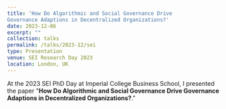 ```yaml
---
title: 'How Do Algorithmic and Social Governance Drive 
Governance Adaptions in Decentralized Organizations﻿?'
date: 2023-12-06
excerpt: ""
collection: talks
permalink: /talks/2023-12/sei
type: Presentation
venue: SEI Research Day 2023
location: London, UK
---
```


At the 2023 SEI PhD Day at Imperial College Business School, I presented the paper "**How Do Algorithmic and Social Governance Drive Governance Adaptions in Decentralized Organizations?**."